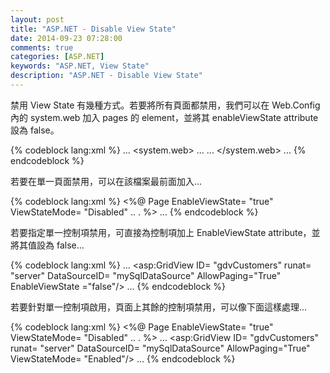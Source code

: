 ```yaml
---
layout: post
title: "ASP.NET - Disable View State"
date: 2014-09-23 07:28:00
comments: true
categories: [ASP.NET]
keywords: "ASP.NET, View State"
description: "ASP.NET - Disable View State"
---
```


禁用 View State 有幾種方式。若要將所有頁面都禁用，我們可以在 Web.Config 內的 system.web 加入 pages 的 element，並將其 enableViewState attribute 設為 false。  

<!-- More -->

{% codeblock lang:xml %}
...
<system.web>
...
<pages enableViewState= "false"/>
...
</system.web>
...
{% endcodeblock %}


若要在單一頁面禁用，可以在該檔案最前面加入...  

{% codeblock lang:xml %}
<%@ Page EnableViewState= "true" ViewStateMode= "Disabled" .. . %>
...
{% endcodeblock %}


若要指定單一控制項禁用，可直接為控制項加上 EnableViewState attribute，並將其值設為 false...  

{% codeblock lang:xml %}
...
<asp:GridView ID= "gdvCustomers" runat= "server" DataSourceID= "mySqlDataSource" AllowPaging="True" EnableViewState ="false"/>
...
{% endcodeblock %}


若要針對單一控制項啟用，頁面上其餘的控制項禁用，可以像下面這樣處理...  

{% codeblock lang:xml %}
<%@ Page EnableViewState= "true" ViewStateMode= "Disabled" .. . %>
...
<asp:GridView ID= "gdvCustomers" runat= "server" DataSourceID= "mySqlDataSource" AllowPaging="True" ViewStateMode= "Enabled"/>
...
{% endcodeblock %}
